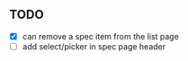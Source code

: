 ## TODO

- [x] can remove a spec item from the list page
- [ ] add select/picker in spec page header

